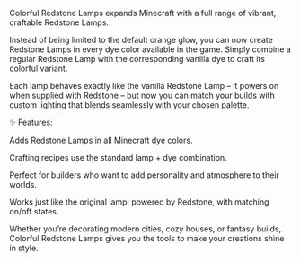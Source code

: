 Colorful Redstone Lamps expands Minecraft with a full range of vibrant, craftable Redstone Lamps.

Instead of being limited to the default orange glow, you can now create Redstone Lamps in every dye color available in the game. Simply combine a regular Redstone Lamp with the corresponding vanilla dye to craft its colorful variant.

Each lamp behaves exactly like the vanilla Redstone Lamp – it powers on when supplied with Redstone – but now you can match your builds with custom lighting that blends seamlessly with your chosen palette.

✨ Features:

Adds Redstone Lamps in all Minecraft dye colors.

Crafting recipes use the standard lamp + dye combination.

Perfect for builders who want to add personality and atmosphere to their worlds.

Works just like the original lamp: powered by Redstone, with matching on/off states.

Whether you’re decorating modern cities, cozy houses, or fantasy builds, Colorful Redstone Lamps gives you the tools to make your creations shine in style.
